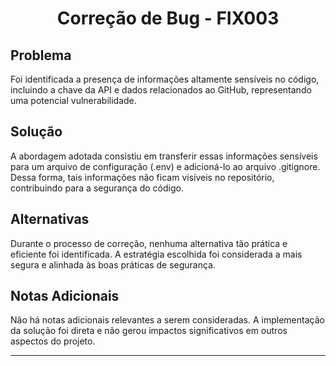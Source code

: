 <!-- Título Principal -->
<h1 align="center">Correção de Bug - FIX003</h1>

<!-- Seção do Problema -->
<h2>Problema</h2>

<p>
  Foi identificada a presença de informações altamente sensíveis no código, incluindo a chave da API e dados relacionados ao GitHub, representando uma potencial vulnerabilidade.
</p>

<!-- Seção da Solução -->
<h2>Solução</h2>

<p>
  A abordagem adotada consistiu em transferir essas informações sensíveis para um arquivo de configuração (.env) e adicioná-lo ao arquivo .gitignore. Dessa forma, tais informações não ficam visíveis no repositório, contribuindo para a segurança do código.
</p>

<!-- Seção de Alternativas Consideradas -->
<h2>Alternativas</h2>

<p>
  Durante o processo de correção, nenhuma alternativa tão prática e eficiente foi identificada. A estratégia escolhida foi considerada a mais segura e alinhada às boas práticas de segurança.
</p>

<!-- Seção de Notas Adicionais -->
<h2>Notas Adicionais</h2>

<p>
  Não há notas adicionais relevantes a serem consideradas. A implementação da solução foi direta e não gerou impactos significativos em outros aspectos do projeto.
</p>

<hr>
